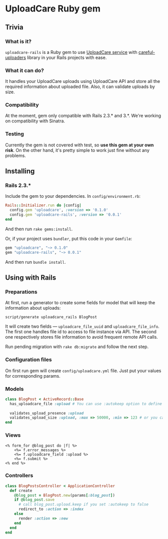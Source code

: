 # UploadCare Ruby gem

## Trivia

### What is it?

`uploadcare-rails` is a Ruby gem to use [UploadCare service] with [careful-uploaders] library in your Rails projects with ease.

### What it can do?

It handles your UploadCare uploads using UploadCare API and store all the required information about uploaded file.
Also, it can validate uploads by size.

### Compatibility 

At the moment, gem only compatible with Rails 2.3.* and 3.*. We're working on compatibility with Sinatra.

### Testing

Currently the gem is not covered with test, so __use this gem at your own risk__. On the other hand, it's pretty simple to work just fine without any problems.

## Installing

### Rails 2.3.*

Include the gem to your dependencies.
In `config/environment.rb`:

```ruby
Rails::Initializer.run do |config|
  config.gem 'uploadcare', :version => '0.1.0'
  config.gem 'uploadcare-rails', :version => '0.0.1'
end
```

And then run `rake gems:install`.

Or, if your project uses `bundler`, put this code in your `Gemfile`:

```ruby
gem "uploadcare", "~> 0.1.0"
gem "uploadcare-rails", "~> 0.0.1"
```

And then run `bundle install`.

## Using with Rails

### Preparations

At first, run a generator to create some fields for model that will keep the information about uploads:
```
script/generate uploadcare_rails BlogPost
```

It will create two fields — `uploadcare_file_uuid` and `uploadcare_file_info`. The first one handles file id to access to file instance via API. 
The second one respectively stores file information to avoid frequent remote API calls.

Run pending migration with `rake db:migrate` and follow the next step.

### Configuration files

On first run gem will create `config/uploadcare.yml` file. Just put your values for corresponding params.

### Models

```ruby
class BlogPost < ActiveRecord::Base
  has_uploadcare_file :upload # You can use :autokeep option to define whether keep upload automatically or manually
  
  validates_upload_presence :upload 
  validates_upload_size :upload, :max => 50000, :min => 123 # or you can simple use :in => 123..50000
end
```

### Views
```erb
<% form_for @blog_post do |f| %>
	<%= f.error_messages %>
	<%= f.uploadcare_field :upload %>
	<%= f.submit %>
<% end %>
```

### Controllers 
```ruby
class BlogPostsController < ApplicationController
  def create
    @blog_post = BlogPost.new(params[:blog_post])
    if @blog_post.save
      # call blog_post.upload.keep if you set :autokeep to false
      redirect_to :action => :index
    else
      render :action => :new
    end
  end
end
```

[UploadCare service]: http://uploadcare.com
[careful-uploaders]: https://github.com/uploadcare/careful-uploadersп
